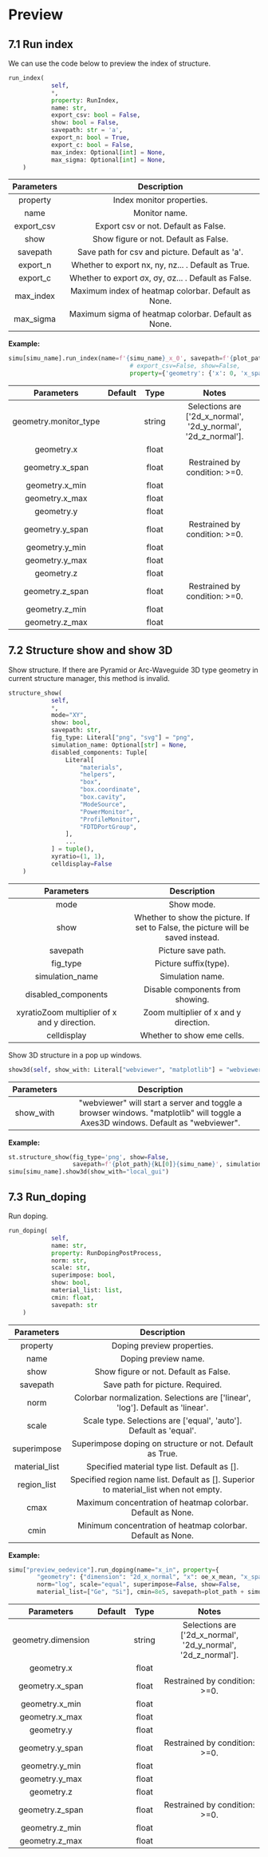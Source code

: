# Preview

## 7.1 Run index

We can use the code below to preview the index of structure. 

```python
run_index(
            self,
            *,
            property: RunIndex,
            name: str,
            export_csv: bool = False,
            show: bool = False,
            savepath: str = 'a',
            export_n: bool = True,
            export_c: bool = False,
            max_index: Optional[int] = None,
            max_sigma: Optional[int] = None,
    )
```

| **Parameters** |                     Description                     |
| :------------: | :-------------------------------------------------: |
|    property    |              Index monitor properties.              |
|      name      |                    Monitor name.                    |
|   export_csv   |        Export csv or not. Default as False.         |
|      show      |        Show figure or not. Default as False.        |
|    savepath    |   Save path for csv and picture. Default as 'a'.    |
|    export_n    | Whether to export nx, ny, nz... . Default as True.  |
|    export_c    | Whether to export σx, σy, σz... . Default as False. |
|   max_index    | Maximum index of heatmap colorbar. Default as None. |
|   max_sigma    | Maximum sigma of heatmap colorbar. Default as None. |

**Example:**

```python
simu[simu_name].run_index(name=f'{simu_name}_x_0', savepath=f'{plot_path}{k}IndexPreview_x=0',
                                  # export_csv=False, show=False,
                                  property={'geometry': {'x': 0, 'x_span': 0, 'y': 0, 'y_span': 3, 'z': 0, 'z_span': 2}})
```

|      Parameters       | Default |  Type  |                            Notes                             |
| :-------------------: | :-----: | :----: | :----------------------------------------------------------: |
| geometry.monitor_type |         | string | Selections are ['2d_x_normal', '2d_y_normal', '2d_z_normal']. |
|      geometry.x       |         | float  |                                                              |
|    geometry.x_span    |         | float  |                Restrained by condition: >=0.                 |
|    geometry.x_min     |         | float  |                                                              |
|    geometry.x_max     |         | float  |                                                              |
|      geometry.y       |         | float  |                                                              |
|    geometry.y_span    |         | float  |                Restrained by condition: >=0.                 |
|    geometry.y_min     |         | float  |                                                              |
|    geometry.y_max     |         | float  |                                                              |
|      geometry.z       |         | float  |                                                              |
|    geometry.z_span    |         | float  |                Restrained by condition: >=0.                 |
|    geometry.z_min     |         | float  |                                                              |
|    geometry.z_max     |         | float  |                                                              |



## 7.2 Structure show and show 3D

Show structure. If there are Pyramid or Arc-Waveguide 3D type geometry in current structure manager, this method is invalid.

```python
structure_show(
            self,
            *,
            mode="XY",
            show: bool,
            savepath: str,
            fig_type: Literal["png", "svg"] = "png",
            simulation_name: Optional[str] = None,
            disabled_components: Tuple[
                Literal[
                    "materials",
                    "helpers",
                    "box",
                    "box.coordinate",
                    "box.cavity",
                    "ModeSource",
                    "PowerMonitor",
                    "ProfileMonitor",
                    "FDTDPortGroup",
                ],
                ...
            ] = tuple(),
            xyratio=(1, 1),
            celldisplay=False
    )
```

|                **Parameters**                |                         Description                          |
| :------------------------------------------: | :----------------------------------------------------------: |
|                     mode                     |                          Show mode.                          |
|                     show                     | Whether to show the picture. If set to False, the picture will be saved instead. |
|                   savepath                   |                      Picture save path.                      |
|                   fig_type                   |                    Picture suffix(type).                     |
|               simulation_name                |                       Simulation name.                       |
|             disabled_components              |               Disable components from showing.               |
| xyratioZoom multiplier of x and y direction. |            Zoom multiplier of x and y direction.             |
|                 celldisplay                  |                  Whether to show eme cells.                  |

Show 3D structure in a pop up windows.

```python
show3d(self, show_with: Literal["webviewer", "matplotlib"] = "webviewer")
```

| **Parameters** |                         Description                          |
| :------------: | :----------------------------------------------------------: |
|   show_with    | "webviewer" will start a server and toggle a browser windows. "matplotlib" will toggle a Axes3D windows. Default as "webviewer". |

**Example:**

```python
st.structure_show(fig_type='png', show=False,
                  savepath=f'{plot_path}{kL[0]}{simu_name}', simulation_name=simu_name)
simu[simu_name].show3d(show_with="local_gui")
```



## 7.3 Run_doping

Run doping.

```python
run_doping(
            self,
            name: str,
            property: RunDopingPostProcess,
            norm: str,
            scale: str,
            superimpose: bool,
            show: bool,
            material_list: list,
            cmin: float,
            savepath: str
    )
```

| **Parameters** |                         Description                          |
| :------------: | :----------------------------------------------------------: |
|    property    |                  Doping preview properties.                  |
|      name      |                     Doping preview name.                     |
|      show      |            Show figure or not. Default as False.             |
|    savepath    |               Save path for picture. Required.               |
|      norm      | Colorbar normalization. Selections are ['linear', 'log']. Default as 'linear'. |
|     scale      | Scale type. Selections are ['equal', 'auto']. Default as 'equal'. |
|  superimpose   |   Superimpose doping on structure or not. Default as True.   |
| material_list  |         Specified material type list. Default as [].         |
|  region_list   | Specified region name list. Default as []. Superior to material_list when not empty. |
|      cmax      | Maximum concentration of heatmap colorbar. Default as None.  |
|      cmin      | Minimum concentration of heatmap colorbar. Default as None.  |

**Example:**

```python
simu["preview_oedevice"].run_doping(name="x_in", property={
        "geometry": {"dimension": "2d_x_normal", "x": oe_x_mean, "x_span": 0, "y": oe_y_mean, "y_span": oe_y_span, "z_min": oe_z_min, "z_max": oe_z_max}},
        norm="log", scale="equal", superimpose=False, show=False,
        material_list=["Ge", "Si"], cmin=8e5, savepath=plot_path + simu_name + "_" + time_str + "doping_x_in")
```

|     Parameters     | Default |  Type  |                            Notes                             |
| :----------------: | :-----: | :----: | :----------------------------------------------------------: |
| geometry.dimension |         | string | Selections are ['2d_x_normal', '2d_y_normal', '2d_z_normal']. |
|     geometry.x     |         | float  |                                                              |
|  geometry.x_span   |         | float  |                Restrained by condition: >=0.                 |
|   geometry.x_min   |         | float  |                                                              |
|   geometry.x_max   |         | float  |                                                              |
|     geometry.y     |         | float  |                                                              |
|  geometry.y_span   |         | float  |                Restrained by condition: >=0.                 |
|   geometry.y_min   |         | float  |                                                              |
|   geometry.y_max   |         | float  |                                                              |
|     geometry.z     |         | float  |                                                              |
|  geometry.z_span   |         | float  |                Restrained by condition: >=0.                 |
|   geometry.z_min   |         | float  |                                                              |
|   geometry.z_max   |         | float  |                                                              |
